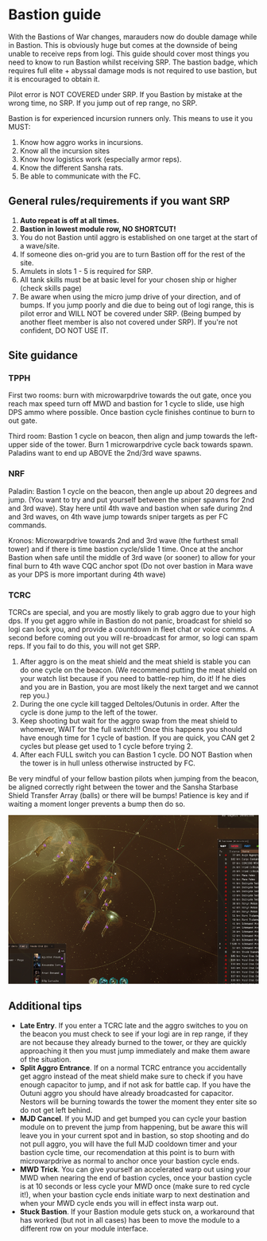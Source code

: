 # Bastion guide

With the Bastions of War changes, marauders now do double damage while in Bastion. This is obviously huge but comes at the downside of being unable to receive reps from logi. This guide should cover most things you need to know to run Bastion whilst receiving SRP. The bastion badge, which requires full elite + abyssal damage mods is not required to use bastion, but it is encouraged to obtain it.

Pilot error is NOT COVERED under SRP. If you Bastion by mistake at the wrong time, no SRP. If you jump out of rep range, no SRP.

Bastion is for experienced incursion runners only. This means to use it you MUST:

1.  Know how aggro works in incursions.
2.  Know all the incursion sites
3.  Know how logistics work (especially armor reps).
4.  Know the different Sansha rats.
5.  Be able to communicate with the FC.

## General rules/requirements if you want SRP

1.  **Auto repeat is off at all times.**
2.  **Bastion in lowest module row, NO SHORTCUT!**
3.  You do not Bastion until aggro is established on one target at the start of a wave/site.
4.  If someone dies on-grid you are to turn Bastion off for the rest of the site.
5.  Amulets in slots 1 - 5 is required for SRP.
6.  All tank skills must be at basic level for your chosen ship or higher (check skills page)
7.  Be aware when using the micro jump drive of your direction, and of bumps. If you jump poorly and die due to being out of logi range, this is pilot error and WILL NOT be covered under SRP. (Being bumped by another fleet member is also not covered under SRP). If you're not confident, DO NOT USE IT.

## Site guidance

### TPPH

First two rooms: burn with microwarpdrive towards the out gate, once you reach max speed turn off MWD and bastion for 1 cycle to slide, use high DPS ammo where possible. Once bastion cycle finishes continue to burn to out gate.

Third room: Bastion 1 cycle on beacon, then align and jump towards the left-upper side of the tower. Burn 1 microwarpdrive cycle back towards spawn. Paladins want to end up ABOVE the 2nd/3rd wave spawns.

### NRF

Paladin: Bastion 1 cycle on the beacon, then angle up about 20 degrees and jump. (You want to try and put yourself between the sniper spawns for 2nd and 3rd wave). Stay here until 4th wave and bastion when safe during 2nd and 3rd waves, on 4th wave jump towards sniper targets as per FC commands.

Kronos: Microwarpdrive towards 2nd and 3rd wave (the furthest small tower) and if there is time bastion cycle/slide 1 time. Once at the anchor Bastion when safe until the middle of 3rd wave (or sooner) to allow for your final burn to 4th wave CQC anchor spot (Do not over bastion in Mara wave as your DPS is more important during 4th wave)

### TCRC

TCRCs are special, and you are mostly likely to grab aggro due to your high dps. If you get aggro while in Bastion do not panic, broadcast for shield so logi can lock you, and provide a countdown in fleet chat or voice comms. A second before coming out you will re-broadcast for armor, so logi can spam reps. If you fail to do this, you will not get SRP.

1. After aggro is on the meat shield and the meat shield is stable you can do one cycle on the beacon. (We recommend putting the meat shield on your watch list because if you need to battle-rep him, do it! If he dies and you are in Bastion, you are most likely the next target and we cannot rep you.)
2. During the one cycle kill tagged Deltoles/Outunis in order. After the cycle is done jump to the left of the tower.
3. Keep shooting but wait for the aggro swap from the meat shield to whomever, WAIT for the full switch!!! Once this happens you should have enough time for 1 cycle of bastion. If you are quick, you CAN get 2 cycles but please get used to 1 cycle before trying 2.
4. After each FULL switch you can Bastion 1 cycle. DO NOT Bastion when the tower is in hull unless otherwise instructed by FC.

Be very mindful of your fellow bastion pilots when jumping from the beacon, be aligned correctly right between the tower and the Sansha Starbase Shield Transfer Array (balls) or there will be bumps! Patience is key and if waiting a moment longer prevents a bump then do so.

![](bumpwarning.png)

## Additional tips

- **Late Entry**. If you enter a TCRC late and the aggro switches to you on the beacon you must check to see if your logi are in rep range, if they are not because they already burned to the tower, or they are quickly approaching it then you must jump immediately and make them aware of the situation.
- **Split Aggro Entrance**. If on a normal TCRC entrance you accidentally get aggro instead of the meat shield make sure to check if you have enough capacitor to jump, and if not ask for battle cap. If you have the Outuni aggro you should have already broadcasted for capacitor. Nestors will be burning towards the tower the moment they enter site so do not get left behind.
- **MJD Cancel**. If you MJD and get bumped you can cycle your bastion module on to prevent the jump from happening, but be aware this will leave you in your current spot and in bastion, so stop shooting and do not pull aggro, you will have the full MJD cooldown timer and your bastion cycle time, our recomendation at this point is to burn with microwarpdrive as normal to anchor once your bastion cycle ends.
- **MWD Trick**. You can give yourself an accelerated warp out using your MWD when nearing the end of bastion cycles, once your bastion cycle is at 10 seconds or less cycle your MWD once (make sure to red cycle it!), when your bastion cycle ends initiate warp to next destination and when your MWD cycle ends you will in effect insta warp out.
- **Stuck Bastion**. If your Bastion module gets stuck on, a workaround that has worked (but not in all cases) has been to move the module to a different row on your module interface.
